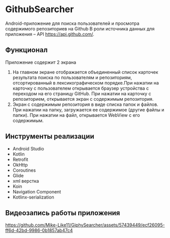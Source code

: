 # GithubSearcher

Android-приложение для поиска пользователей и просмотра содержимого репозиториев на Github
В роли источника данных для приложения – API https://api.github.com/.


## Функционал
Приложение содержит 2 экрана
1. На главном экране  отображается объединенный список карточек результата поиска по пользователям и репозиториям, отсортированный в лексикографическом порядке.При нажатии на карточку с пользователем открывается браузер устройства  с переходом на его страницу GitHub. При нажатии на карточку с репозиторием, открывается экран с содержимым репозитория.
2. Экран с содержимым репозитория в виде списка папок и файлов. При нажатии на папку, загружается ее содержимое (другие файлы и папки). При нажатии на файл, открывается WebView с его содержимым.


## Инструменты реализации

- Android Studio
- Kotlin
- Retrofit
- OkHttp
- Coroutines
- Glide
- xml верстка
- Koin
- Navigation Component
- Kotlinx-serialization

## Видеозапись работы приложения

https://github.com/Mike-Like11/GiphySearcher/assets/57439449/ecf26095-ff6d-42bd-9986-0b1857ab47c4